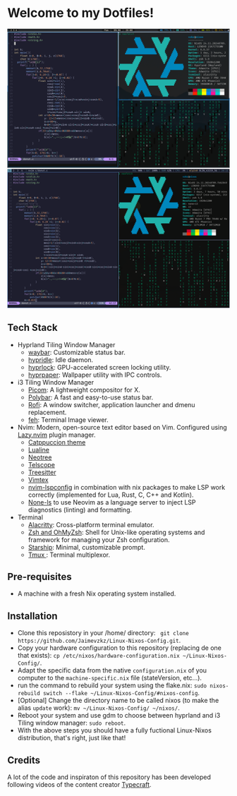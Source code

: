 # Welcome to my Dotfiles!
![Header](./SystemPreview_hypr.png)
![Header](./SystemPreview_i3.png)
## Tech Stack
- Hyprland Tiling Window Manager
  - [waybar](https://github.com/Alexays/Waybar): Customizable status bar.
  - [hypridle](https://github.com/hyprwm/hypridle): Idle daemon.
  - [hyprlock](https://github.com/hyprwm/hyprlock/): GPU-accelerated screen locking utility.
  - [hyprpaper](https://github.com/hyprwm/hyprpaper): Wallpaper utility with IPC controls.
- i3 Tiling Window Manager
  - [Picom](https://github.com/yshui/picom): A lightweight compositor for X.
  - [Polybar](https://github.com/polybar/polybar): A fast and easy-to-use status bar.
  - [Rofi](https://github.com/davatorium/rofi): A window switcher, application launcher and dmenu replacement.
  - [feh](https://feh.finalrewind.org/): Terminal Image viewer.
-  Nvim: Modern, open-source text editor based on Vim. Configured using [Lazy.nvim](https://github.com/folke/lazy.nvim) plugin manager.
    - [Catppuccion theme](https://github.com/catppuccin/nvim)
    - [Lualine](https://github.com/nvim-lualine/lualine.nvim)
    - [Neotree](https://github.com/nvim-neo-tree/neo-tree.nvim)
    - [Telscope](https://github.com/nvim-telescope/telescope.nvim)
    - [Treesitter](https://tree-sitter.github.io/tree-sitter/)
    - [Vimtex](https://github.com/lervag/vimtex)
    - [nvim-lspconfig](https://github.com/neovim/nvim-lspconfig) in combination with nix packages to make LSP work correctly (implemented for Lua, Rust, C, C++ and Kotlin).
    - [None-ls](https://github.com/nvimtools/none-ls.nvim) to use Neovim as a language server to inject LSP diagnostics (linting) and formatting.
-  Terminal
    - [Alacritty](https://github.com/alacritty/alacritty): Cross-platform terminal emulator. 
    - [Zsh and OhMyZsh](https://ohmyz.sh): Shell for Unix-like operating systems and framework for managing your Zsh configuration.
    - [Starship](https://starship.rs/): Minimal, customizable prompt.
    - [Tmux ](https://github.com/tmux/tmux): Terminal multiplexor.
## Pre-requisites
- A machine with a fresh Nix operating system installed.
## Installation
- Clone this reposistory in your /home/ directory: ` git clone https://github.com/Jaimevzkz/Linux-Nixos-Config.git`.
- Copy your hardware configuration to this repository (replacing de one that exists): `cp /etc/nixos/hardware-configuration.nix ~/Linux-Nixos-Config/`.
- Adapt the specific data from the native `configuration.nix` of you computer to the `machine-specific.nix` file (stateVersion, etc...).
- run the command to rebuild your system using the flake.nix: `sudo nixos-rebuild switch --flake ~/Linux-Nixos-Config/#nixos-config`.
- [Optional] Change the directory name to be called nixos (to make the alias `update` work): `mv ~/Linux-Nixos-Config/ ~/nixos/`.
- Reboot your system and use gdm to choose between hyprland and i3 Tiling window manager: `sudo reboot`.
- With the above steps you should have a fully fuctional Linux-Nixos distribution, that's right, just like that!
## Credits
A lot of the code and inspiraton of this repository has been developed following videos of the content creator [Typecraft](https://www.youtube.com/@typecraft_dev). 
